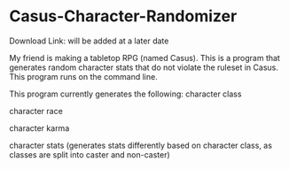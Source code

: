 # Casus-Character-Randomizer

Download Link: will be added at a later date

My friend is making a tabletop RPG (named Casus). This is a program that generates random character stats that do not violate the ruleset in Casus.
This program runs on the command line.

This program currently generates the following:
character class

character race

character karma

character stats (generates stats differently based on character class, as classes are split into caster and non-caster)
